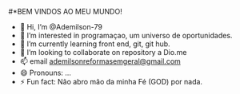 #*BEM VINDOS AO MEU MUNDO!
- 👋 Hi, I’m @Ademilson-79
- 👀 I’m interested in programaçao, um universo de oportunidades.
- 🌱 I’m currently learning front end, git, git hub.
-  💞️ I’m looking to collaborate on repository a Dio.me
- 📫 email ademilsonreformasemgeral@gmail.com
- 😄 Pronouns: ...
- ⚡ Fun fact: Não abro mão da minha Fé (GOD) por nada.

<!---
Ademilson-79/Ademilson-79 is a ✨ special ✨ repository because its `README.md` (this file) appears on your GitHub profile.
You can click the Preview link to take a look at your changes.
--->
